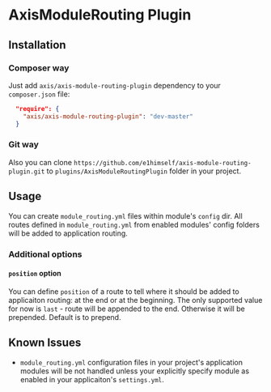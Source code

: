 AxisModuleRouting Plugin
========================

Installation
------------

### Composer way

Just add `axis/axis-module-routing-plugin` dependency to your `composer.json` file:
```json
  "require": {
    "axis/axis-module-routing-plugin": "dev-master"
  }
```

### Git way

Also you can clone `https://github.com/e1himself/axis-module-routing-plugin.git` to `plugins/AxisModuleRoutingPlugin` 
folder in your project.

Usage
-----

You can create `module_routing.yml` files within module's `config` dir.
All routes defined in `module_routing.yml` from enabled modules' config folders will be added to application routing.

### Additional options

#### `position` option

You can define `position` of a route to tell where it should be added to applicaiton routing: at the end or at the beginning. 
The only supported value for now is `last` - route will be appended to the end. Otherwise it will be prepended.
Default is to prepend.


Known Issues
------------
* `module_routing.yml` configuration files in your project's application modules will be not handled unless your 
  explicitly specify module as enabled in your applicaiton's `settings.yml`.